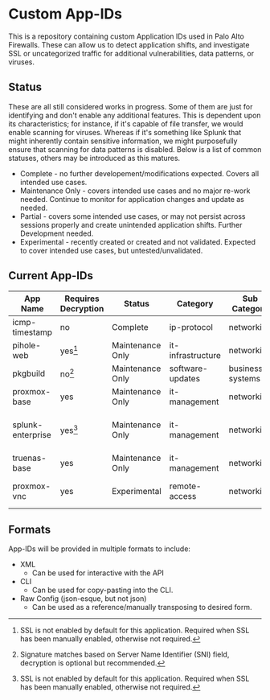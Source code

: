 # Custom App-IDs
This is a repository containing custom Application IDs used in Palo Alto Firewalls. These can allow us to detect application shifts, and investigate SSL or uncategorized traffic for additional vulnerabilities, data patterns, or viruses.

## Status 
These are all still considered works in progress. Some of them are just for identifying and don't enable any additional features. This is dependent upon its characteristics; for instance, if it's capable of file transfer, we would enable scanning for viruses. Whereas if it's something like Splunk that might inherently contain sensitive information, we might purposefully ensure that scanning for data patterns is disabled. Below is a list of common statuses, others may be introduced as this matures.

* Complete - no further developement/modifications expected. Covers all intended use cases.
* Maintenance Only - covers intended use cases and no major re-work needed. Continue to monitor for application changes and update as needed.
* Partial - covers some intended use cases, or may not persist across sessions properly and create unintended application shifts. Further Development needed. 
* Experimental - recently created or created and not validated. Expected to cover intended use cases, but untested/unvalidated.

## Current App-IDs 

| App Name | Requires Decryption | Status | Category | Sub Category | Default Protos/Ports |
| -------- | ------------------- | ------ | -------- | ------------ | -------------------- |
| icmp-timestamp | no | Complete | ip-protocol | networking | ip_proto/13, ip_proto/14 |
| pihole-web | yes[^1] | Maintenance Only | it-infrastructure | networking | tcp/80, tcp/443 |
| pkgbuild | no[^2] | Maintenance Only | software-updates | business-systems | tcp/80, tcp/443 |
| proxmox-base | yes | Maintenance Only | it-management | networking | tcp/8006 |
| splunk-enterprise | yes[^1] | Maintenance Only | it-management | networking | tcp/80, tcp/443, tcp/8000, tcp/8443 |
| truenas-base | yes | Maintenance Only | it-management | networking | tcp/443 |
| proxmox-vnc | yes | Experimental | remote-access | networking | tcp/8006, tcp/5000-5999 |


[^1]: SSL is not enabled by default for this application. Required when SSL has been manually enabled, otherwise not required.
[^2]: Signature matches based on Server Name Identifier (SNI) field, decryption is optional but recommended.
[^3]: Experimental App-ID used to detect application shifts within a custom App-ID; experiencing unexpected behavior.

## Formats
App-IDs will be provided in multiple formats to include:

* XML
    * Can be used for interactive with the API
* CLI
    * Can be used for copy-pasting into the CLI.
* Raw Config (json-esque, but not json)
    * Can be used as a reference/manually transposing to desired form.